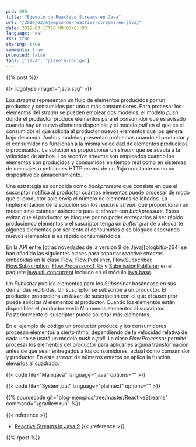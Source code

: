 ```yaml
---
pid: 390
title: "Ejemplo de Reactive Streams en Java"
url: "/2019/03/ejemplo-de-reactive-streams-en-java/"
date: 2019-03-17T10:00:00+01:00
language: "es"
rss: true
sharing: true
comments: true
promoted: false
tags: ["java", "planeta-codigo"]
---
```


{{% post %}}

{{< logotype image1="java.svg" >}}

Los _streams_ representan un flujo de elementos producidos por un productor y consumidos por uno o más consumidores. Para procesar los elementos del _stream_ se pueden emplear dos modelos, el modelo _push_ donde el productor produce elementos para el consumidor que es avisado cuando hay un nuevo elemento disponible y el modelo _pull_ en el que es el consumidor el que solicita al productor nuevos elementos que los genera bajo demanda. Ambos modelos presentan problemas cuando el productor y el consumidor no funcionan a la misma velocidad de elementos producidos o procesados. La solución es proporcionar un _stream_ que se adapta a la velocidad de ambos. Los _reactive streams_ son empleados cuando los elementos son producidos y consumidos en tiempo real como en sistemas de mensajes o peticiones HTTP en vez de un flujo constante como un dispositivo de almacenamiento.

Una estrategia es conocida como _backpressure_ que consiste en que el suscriptor notifica al productor cuántos elementos puede procesar de modo que el productor solo envía el número de elementos solicitados. La implementación de la solución son los _reactive stream_ que proporcionan un mecanismo estándar asíncrono para el _stream_ con _backpressure_. Estos evitan que el productor se bloquee por no poder entregarlos al ser rápido produciendo elementos o el suscriptor tenga un _buffer_ grande o descarte algunos elementos por ser lento al consumirlos o se bloquee esperando nuevos elementos si es rápido consumiéndolos.

En la API entre [otras novedades de la versión 9 de Java][blogbitix-264] se han añadido las siguientes clases para soportar _reactive streams_ embebidas en la clase [Flow](https://docs.oracle.com/en/java/javase/11/docs/api/java.base/java/util/concurrent/Flow.html), [Flow.Publisher<T>](https://docs.oracle.com/en/java/javase/11/docs/api/java.base/java/util/concurrent/Flow.Publisher.html), [Flow.Subscriber<T>](https://docs.oracle.com/en/java/javase/11/docs/api/java.base/java/util/concurrent/Flow.Subscriber.html), [Flow.Subscription](https://docs.oracle.com/en/java/javase/11/docs/api/java.base/java/util/concurrent/Flow.Subscription.html), [Flow.Processor<T,R>](https://docs.oracle.com/en/java/javase/11/docs/api/java.base/java/util/concurrent/Flow.Processor.html) y [SubmissionPublisher<T>](https://docs.oracle.com/en/java/javase/11/docs/api/java.base/java/util/concurrent/SubmissionPublisher.html) en el paquete [java.util.concurrent](https://docs.oracle.com/en/java/javase/11/docs/api/java.base/java/util/concurrent/package-summary.html) incluido en el módulo [java.base](https://docs.oracle.com/en/java/javase/11/docs/api/java.base/module-summary.html).

Un _Publisher_ publica elementos para los _Subscriber_ basándose en sus demandas recibidas. Un suscriptor se subscribe a un productor. El productor proporciona un _token_ de suscripción con el que el suscriptor puede solicitar _N_ elementos al productor. Cuando los elementos están disponibles el productor envía _N_ o menos elementos al suscriptor. Posteriormente el suscriptor puede solicitar más elementos.

En el ejemplo de código un productor produce y los consumidores procesan elementos a cierto ritmo, dependiendo de la velocidad relativa de cada uno se usará un modelo _push_ o _pull_. La clase _Flow.Processor_ permite procesar los elementos del productor para aplicarles alguna transformación antes de que sean entregados a los consumidores, actual como consumidor y productor. En este _stream_ de números enteros se aplica la función elevarlos al cuadrado.

{{< code file="Main.java" language="java" options="" >}}

{{< code file="System.out" language="plaintext" options="" >}}

{{% sourcecode git="blog-ejemplos/tree/master/ReactiveStreams" command="./gradlew run" %}}

{{< reference >}}
* [Reactive Streams in Java 9](https://dzone.com/articles/reactive-streams-in-java-9)
{{< /reference >}}

{{% /post %}}
